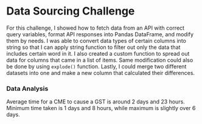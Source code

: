 # Data Sourcing Challenge

For this challenge, I showed how to fetch data from an API with correct query variables, format API responses into Pandas DataFrame, and modify them by needs. I was able to convert data types of certain columns into string so that I can apply string function to filter out only the data that includes certain word in it. I also created a custom function to spread out data for columns that came in a list of items. Same modification could also be done by using `explode()` function. Lastly, I could merge two different datasets into one and make a new column that calculated their differences.


### Data Analysis

Average time for a CME to cause a GST is around 2 days and 23 hours. Minimum time taken is 1 days and 8 hours, while maximum is slightly over 6 days.
